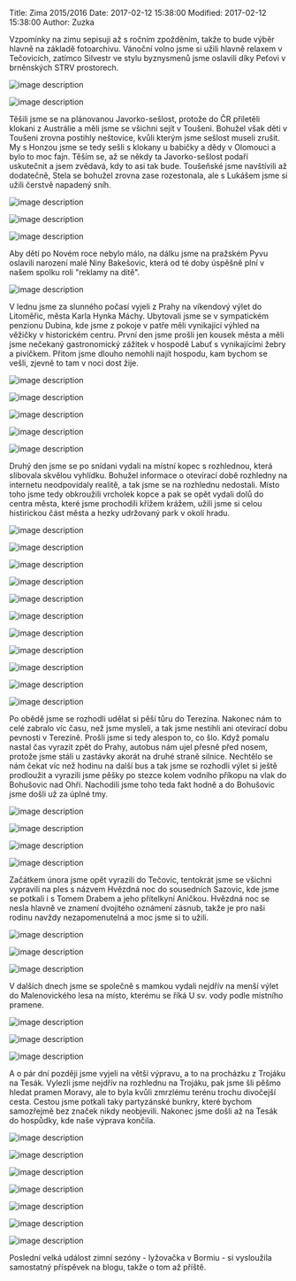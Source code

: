 ﻿Title: Zima 2015/2016
Date: 2017-02-12 15:38:00
Modified: 2017-02-12 15:38:00
Author: Zuzka


Vzpomínky na zimu sepisuji až s ročním zpožděním, takže to bude výběr hlavně na základě fotoarchivu.
Vánoční volno jsme si užili hlavně relaxem v Tečovicích, zatímco Silvestr ve stylu byznysmenů jsme oslavili díky Peťovi v brněnských STRV prostorech. 

![image description]({filename}/images/silvestr_strv.jpg)

![image description]({filename}/images/silvestr_strv_2.jpg)

Těšili jsme se na plánovanou Javorko-sešlost, protože do ČR přiletěli klokani z Austrálie a měli jsme se všichni sejít v Toušeni. Bohužel však děti v Toušeni zrovna postihly neštovice, kvůli kterým jsme sešlost museli zrušit. My s Honzou jsme se tedy sešli s klokany u babičky a dědy v Olomouci a bylo to moc fajn. Těším se, až se někdy ta Javorko-sešlost podaří uskutečnit a jsem zvědavá, kdy to asi tak bude. Toušeňské jsme navštívili až dodatečně, Stela se bohužel zrovna zase rozestonala, ale s Lukášem jsme si užili čerstvě napadený sníh. 

![image description]({filename}/images/p1260479.jpg)

![image description]({filename}/images/p1260481.jpg)

![image description]({filename}/images/p1260482.jpg)

Aby dětí po Novém roce nebylo málo, na dálku jsme na pražském Pyvu oslavili narození malé Niny Bakešovic, která od té doby úspěšně plní v našem spolku roli "reklamy na dítě". 

![image description]({filename}/images/2016-01-20_21.50.12.jpg)

V lednu jsme za slunného počasí vyjeli z Prahy na víkendový výlet do Litoměřic, města Karla Hynka Máchy. Ubytovali jsme se v sympatickém penzionu Dubina, kde jsme z pokoje v patře měli vynikající výhled na věžičky v historickém centru. První den jsme prošli jen kousek města a měli jsme nečekaný gastronomický zážitek v hospodě Labuť s vynikajícími žebry a pivíčkem. Přitom jsme dlouho nemohli najít hospodu, kam bychom se vešli, zjevně to tam v noci dost žije. 

![image description]({filename}/images/p1260485.jpg)

![image description]({filename}/images/p1260489.jpg)

![image description]({filename}/images/p1260490.jpg)

![image description]({filename}/images/p1260510.jpg)

![image description]({filename}/images/2016-01-30_18.56.01.jpg)

Druhý den jsme se po snídani vydali na místní kopec s rozhlednou, která slibovala skvělou vyhlídku. Bohužel informace o otevírací době rozhledny na internetu neodpovídaly realitě, a tak jsme se na rozhlednu nedostali. Místo toho jsme tedy obkroužili vrcholek kopce a pak se opět vydali dolů do centra města, které jsme prochodili křížem krážem, užili jsme si celou histirickou část města a hezky udržovaný park v okolí hradu. 

![image description]({filename}/images/p1260499.jpg)

![image description]({filename}/images/p1260500.jpg)

![image description]({filename}/images/p1260502.jpg)

![image description]({filename}/images/2016-01-31_13.31.29.jpg)

![image description]({filename}/images/p1260512.jpg)

![image description]({filename}/images/p1260513.jpg)

![image description]({filename}/images/p1260518.jpg)

![image description]({filename}/images/p1260532.jpg)

![image description]({filename}/images/p1260537.jpg)

![image description]({filename}/images/p1260547.jpg)

![image description]({filename}/images/p1260550.jpg)

Po obědě jsme se rozhodli udělat si pěší tůru do Terezína. Nakonec nám to celé zabralo víc času, než jsme mysleli, a tak jsme nestihli ani otevírací dobu pevnosti v Terezíně. Prošli jsme si tedy alespon to, co šlo. Když pomalu nastal čas vyrazit zpět do Prahy, autobus nám ujel přesně před nosem, protože jsme stáli u zastávky akorát na druhé straně silnice. Nechtělo se nám čekat víc než hodinu na další bus a tak jsme se rozhodli výlet si ještě prodloužit a vyrazili jsme pěšky po stezce kolem vodního příkopu na vlak do Bohušovic nad Ohří. Nachodili jsme toho teda fakt hodně a do Bohušovic jsme došli už za úplné tmy. 

![image description]({filename}/images/p1260553.jpg)

![image description]({filename}/images/p1260563.jpg)

![image description]({filename}/images/p1260564.jpg)

![image description]({filename}/images/p1260569.jpg)

Začátkem února jsme opět vyrazili do Tečovic, tentokrát jsme se všichni vypravili na ples s názvem Hvězdná noc do sousedních Sazovic, kde jsme se potkali i s Tomem Drabem a jeho přítelkyní Aničkou. Hvězdná noc se nesla hlavně ve znamení dvojitého oznámení zásnub, takže je pro naši rodinu navždy nezapomenutelná a moc jsme si to užili. 

![image description]({filename}/images/2016-02-05_22.24.03.jpg)

![image description]({filename}/images/2016-02-05_23.32.14.jpg)

![image description]({filename}/images/12710758_1011037602301273_6303813618732125241_o.jpg)

V dalších dnech jsme se společně s mamkou vydali nejdřív na menší výlet do Malenovického lesa na místo, kterému se říká U sv. vody podle místního pramene. 

![image description]({filename}/images/p1260574.jpg)

![image description]({filename}/images/p1260578.jpg)

![image description]({filename}/images/p1260584.jpg)

A o pár dní později jsme vyjeli na větší výpravu, a to na procházku z Trojáku na Tesák. Vylezli jsme nejdřív na rozhlednu na Trojáku, pak jsme šli pěšmo hledat pramen Moravy, ale to byla kvůli zmrzlému terénu trochu divočejší cesta. Cestou jsme potkali taky partyzánské bunkry, které bychom samozřejmě bez značek nikdy neobjevili. Nakonec jsme došli až na Tesák do hospůdky, kde naše výprava končila. 

![image description]({filename}/images/p1260617.jpg)

![image description]({filename}/images/p1260634.jpg)

![image description]({filename}/images/p1260623.jpg)

![image description]({filename}/images/p1260629.jpg)

![image description]({filename}/images/p1260632.jpg)

![image description]({filename}/images/p1260637.jpg)

![image description]({filename}/images/p1260641.jpg)

Poslední velká událost zimní sezóny - lyžovačka v Bormiu - si vysloužila samostatný příspěvek na blogu, takže o tom až příště. 

